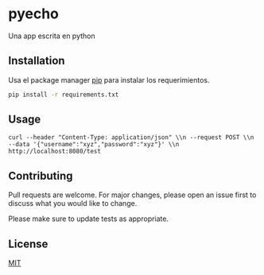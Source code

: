 # pyecho



Una app escrita en python

## Installation

Usa el package manager [pip](https://pip.pypa.io/en/stable/) para instalar los requerimientos.

```bash
pip install -r requirements.txt
```

## Usage



``` 
curl --header "Content-Type: application/json" \\n --request POST \\n --data '{"username":"xyz","password":"xyz"}' \\n http://localhost:8080/test
```

## Contributing
Pull requests are welcome. For major changes, please open an issue first to discuss what you would like to change.

Please make sure to update tests as appropriate.

## License
[MIT](https://choosealicense.com/licenses/mit/)